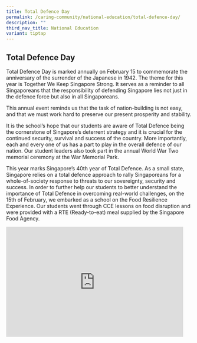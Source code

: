 ```yaml
---
title: Total Defence Day
permalink: /caring-community/national-education/total-defence-day/
description: ""
third_nav_title: National Education
variant: tiptap
---
```

<h2><strong>Total Defence Day</strong></h2>
<p>Total Defence Day is marked annually on February 15 to commemorate the
anniversary of the surrender of the Japanese in 1942. The theme for this
year is Together We Keep Singapore Strong. It serves as a reminder to all
Singaporeans that the responsibility of defending Singapore lies not just
in the defence force but also in all Singaporeans.</p>
<p>This annual event reminds us that the task of nation-building is not easy,
and that we must work hard to preserve our present prosperity and stability.</p>
<p>It is the school’s hope that our students are aware of Total Defence being
the cornerstone of Singapore’s deterrent strategy and it is crucial for
the continued security, survival and success of the country. More importantly,
each and every one of us has a part to play in the overall defence of our
nation. Our student leaders also took part in the annual World War Two
memorial ceremony at the War Memorial Park.</p>
<p>This year marks Singapore’s 40th year of Total Defence. As a small state,
Singapore relies on a total defence approach to rally Singaporeans for
a whole-of-society response to threats to our sovereignty, security and
success. In order to further help our students to better understand the
importance of Total Defence in overcoming real-world challenges, on the
15th of February, we embarked as a school on the Food Resilience Experience.
Our students went through CCE lessons on food disruption and were provided
with a RTE (Ready-to-eat) meal supplied by the Singapore Food Agency.</p>
<div class="iframe-wrapper">
<iframe height="299" width="480" allowfullscreen="true" frameborder="0" src="https://docs.google.com/presentation/d/e/2PACX-1vQkVCmyHCCBLE3Pri8r2VCYhzKRefEisAEVLmKU9PhtMKYV5xznq9JcWyMxnRKuPQLOAnMYSpBITQyL/embed?start=true&amp;loop=true&amp;delayms=3000"></iframe>
</div>
<p></p>